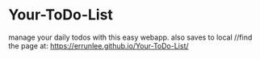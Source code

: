 # Your-ToDo-List
manage your daily todos with this easy webapp. also saves to local
//find the page at:
https://errunlee.github.io/Your-ToDo-List/
